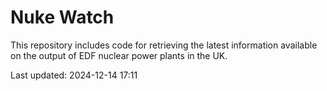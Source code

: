 # Nuke Watch

This repository includes code for retrieving the latest information available on the output of EDF nuclear power plants in the UK.

Last updated: 2024-12-14 17:11